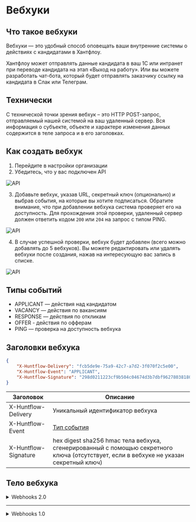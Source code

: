 # Вебхуки

## Что такое вебхуки
Вебхуки — это удобный способ оповещать ваши внутренние системы о действиях с кандидатами в Хантфлоу.

Хантфлоу может отправлять данные кандидата в ваш 1С или интранет при переводе кандидата на этап «Выход на работу». Или вы можете разработать чат-бота, который будет отправлять заказчику ссылку на кандидата в Слак или Телеграм.

## Технически
С технической точки зрения вебхук – это HTTP POST-запрос, отправляемый нашей системой на ваш удаленный сервер. Вся информация о субъекте, объекте и характере изменения данных содержится в теле запроса и в его заголовках.

## Как создать вебхук
1. Перейдите в настройки организации
2. Убедитесь, что у вас подключен API

![API](img/screenshot_01.png)

3. Добавьте вебхук, указав URL, секретный ключ (опционально) и выбрав события,
на которые вы хотите подписаться. Обратите внимание, что при добавлении вебхука
система проверяет его на доступность. Для прохождения этой проверки, удаленный
сервер должен ответить кодом `200` или `204` на запрос с типом PING.

![API](img/screenshot_02.png)

4. В случае успешной проверки, вебхук будет добавлен (всего можно добавлять до 5 вебхуков).
Вы можете редактировать или удалять вебхуки после создания, нажав на интересующую
вас запись в списке.

![API](img/screenshot_03.png)


<a name="event-types"></a>

## Типы событий
 - APPLICANT — действия над кандидатом
 - VACANCY — действия по вакансиям
 - RESPONSE — действия по откликам
 - OFFER - действия по офферам
 - PING — проверка на доступность вебхука


## Заголовки вебхука
 ```json
 {
     "X-Huntflow-Delivery": "fcb5de9e-75a9-42c7-a7d2-3f070f2c5e00",
     "X-Huntflow-Event": "APPLICANT",
     "X-Huntflow-Signature": "298d0211223cf9b504c04674d3b7dbf9627803818098fdf3cec6f50cabb15b76"
 }
 ```

 | Заголовок | Описание |
 | --------- | -------- |
 | X-Huntflow-Delivery | Уникальный идентификатор вебхука |
 | X-Huntflow-Event | [Тип события](#event-types) |
 | X-Huntflow-Signature | hex digest sha256 hmac тела вебхука, сгенерированный с помощью секретного ключа (отсутствует, если в вебхуке не указан секретный ключ) |


## Тело вебхука


<details>
<summary>Webhooks 2.0</summary>
 
Основное изменение данной версии заключается в том, что вебхуки приходят не только при возникновении событий, но и их изменении. Например, при создании встречи в календаре будет отправлен вебхук с информацией о встрече. Однако, если время в событии изменится, то в версии 1.0 событие об изменении не будет отправлено (в отличие от версии 2.0).
 
### Основные поля в теле вебхука

 - `changes` — Содержит список измененных полей и их предыдущие значения. На текущий момент функционал реализован для вебхуков типа `APPLICANT`. Внешняя система должна учитывать, что изменения могут приходить и по другим типам вебхуков.

 - `event` – Основная информация о событии. Подробно описана ниже для каждого типа вебхуков.

 - `meta` – Общая информация о вебхуке:

     - `account` – Объект с данными об организации

         - `id` (тип `number`) – идентификатор организации

         - `name` (тип `str`) – название организации

         - `nick` (тип `str`) – псевдоним организации

     - `author` – Объект с данными об авторе действия

         - `id` (тип `number`) – идентификатор автора

         - `email` (тип `str`) – почта автора

         - `name` (тип `str`) – имя автора

         - `meta` (тип `object`) – дополнительные данные автора

     - `event_type` (тип `str`) – тип события, вызвавший отправку вебхука

     - `retry` (тип `number`) – количество повторных попыток отправки вебхука. На данный момент всегда `0` (переотправка вебхуков не производится, но планируется к реализации).

     - `version` (тип `str`) – версия схемы вебхука (например, `2.0`)

     - `webhook_action` (тип `str`) – тип действия, вызвавшего вебхук (добавление – `ADD`, изменение – `EDIT`, удаление – `DELETE`). `EDIT` используется только в вебхуках типа `APPLICANT`.
 
### Пример

Представим, что мы настроили вебхук на тип событий `APPLICANT`. 
Пользователь пишет комментарий по кандидату и в результате приходит вебхук (сокращено):

```json
{
  "changes": {},
  "event": {
    "applicant_log": {
      "id": 860,
      "type": "COMMENT",
      "comment": "Хороший кандидат",
      ...      
    },
    "applicant": {
      ...
    }
  },
  "meta": {
    "event_type": "APPLICANT",    
    "version": "2.0",
    "retry": 0,
    "webhook_action": "ADD",
    ...
  }
}
``` 

Была создана новая сущность (запись по кандидату c идентификатором `860`), поэтому `webhook_action` равен `ADD`.

Теперь пользователь решил отредактировать комментарий, что вызовет следующий вебхук:

```json
{
  "changes": {
    "applicant_log": {
      "comment": {
        "from": "Хороший кандидат"
      }
    }
  },
  "event": {
    "applicant_log": {
      "id": 860,
      "type": "COMMENT",
      "comment": "Хороший кандидат, нужно звать на собеседование",
      ...
    },
    "applicant": {
      ...
    }
  },
  "meta": {
    "event_type": "APPLICANT",    
    "version": "2.0",
    "retry": 0,
    "webhook_action": "EDIT",
    ...
  }
}
```

Была изменена сущность (запись по кандидату c идентификатором `860`), поэтому `webhook_action` равен `EDIT`, а в `changes` описано какие поля изменились и их предыдущие значения.

Далее пользователь передумал и решил удалить свой комментарий, что вызовет следующий вебхук:

```json
{
  "changes": {},
  "event": {
    "applicant_log": {
      "id": 860,
      "type": "COMMENT",      
      "comment": "Хороший кандидат, нужно звать на собеседование",
      ...
    },
    "applicant": {
      ...
    }
  },
  "meta": {
    "event_type": "APPLICANT",    
    "version": "2.0",
    "retry": 0,
    "webhook_action": "DELETE",
    ...
  }
}
```

Сущность (комментарий по кандидату с идентификатором `860`) была удалена, поэтому `webhook_action` равен `DELETE`.
 
 
### Типы событий
  
<details>
 
<summary>APPLICANT</summary>
 
 ```
 {'changes': {},
 'event': {'applicant': {'birthday': None,
                         'company': None,
                         'email': None,
                         'first_name': 'test_name',
                         'last_name': 'test',
                         'middle_name': None,
                         'money': None,
                         'pd_agreement': None,
                         'phone': None,
                         'photo': None,
                         'position': None,
                         'questionary': '2021-10-05 10:57:42',
                         'skype': None,
                         'social': [{'id': 1,
                                     'social_type': 'TELEGRAM',
                                     'value': 'some_tg',
                                     'verification_date': None,
                                     'verified': False}],
                         'values': {'_reason': {'reason': 'Замена',
                                                'reason_replacement': 'sdG345'},
                                    'category': {'foreign': '2',
                                                 'id': 3219,
                                                 'meta': {'show': True},
                                                 'name': 'Руководитель'},
                                    'category_1': 'sdgsg',
                                    'category_2': 'sdgsdg',
                                    'category_3': 'sdgsdg',
                                    'multi': [{'foreign': '3',
                                               'id': 3220,
                                               'meta': {'show': False},
                                               'name': 'Специалист'},
                                              {'foreign': '4',
                                               'id': 3221,
                                               'meta': {'show': False},
                                               'name': 'Рабочий персонал'}],
                                    'multi_1': 'dfgsd',
                                    'multi_2': 'sdfgsdfg',
                                    'multi_3': 'dsfgii'}},
           'applicant_log': {'calendar_event': {'all_day': False,
                                                'attendees': [{'contact_id': 1,
                                                               'displayName': 'tst_name',
                                                               'email': 'tst@example.com',
                                                               'member': 13,
                                                               'name': 'tst_name',
                                                               'order': 1,
                                                               'resource': False,
                                                               'responseStatus': 'needsAction'}],
                                                'created': '2021-10-05T06:00:21+03:00',
                                                'creator': {'displayName': None,
                                                            'email': 'tst@example.com',
                                                            'self': True},
                                                'description': 'fgd',
                                                'end': '2021-10-05T13:00:19+03:00',
                                                'etag': '1633413621888',
                                                'event_type': 'interview',
                                                'foreign': '20211005T060021_HF_12_9_true',
                                                'id': 2,
                                                'interview_type': 45,
                                                'location': None,
                                                'name': 'Интервью: test '
                                                        'test_name – fdg',
                                                'recurrence': [],
                                                'reminders': [{'method': 'popup',
                                                               'minutes': 15}],
                                                'start': '2021-10-05T12:00:19+03:00',
                                                'state': 'SENT',
                                                'status': 'confirmed',
                                                'timezone': 'Europe/Moscow',
                                                'transparency': 'busy'},
                             'comment': None,
                             'created': '2021-10-05T11:00:21+03:00',
                             'employment_date': '2021-10-05T06:00:21+03:00',
                             'files': [],
                             'id': 37,
                             'rejection_reason': None,
                             'removed': None,
                             'source': None,
                             'status': None,
                             'survey_answer_of_type_a': None,
                             'type': 'COMMENT',
                             'vacancy': {'account_division': None,
                                         'account_region': None,
                                         'applicants_to_hire': 1,
                                         'company': 'jkl',
                                         'created': '2021-10-05',
                                         'deadline': None,
                                         'fill_quotas': [{'applicants_to_hire': 1,
                                                          'closed': None,
                                                          'created': '2021-10-05 '
                                                                     '10:49:22',
                                                          'deadline': None,
                                                          'id': 9,
                                                          'vacancy_request': None}],
                                         'frame_id': 9,
                                         'hidden': False,
                                         'id': 9,
                                         'money': '325',
                                         'multiple': False,
                                         'parent': None,
                                         'position': 'fdg',
                                         'priority': 0,
                                         'state': 'OPEN',
                                         'values': {}},
                             'vacancy_group_action': None}},
 'meta': {'account': {'id': 14, 'name': 'tst', 'nick': 'tsthr'},
          'author': {'email': 'tst@example.com', 'meta': {}, 'id': 13, 'name': 'tst_name'},
          'event_type': 'APPLICANT',
          'payload_id': 8,
          'retry': 0,
          'version': '2.0',
          'webhook_action': 'ADD'}}
 ```
 
 
 #### Кандидат (applicant)
 
| Имя | Тип | Описание |
| --- | -------- | --------- |
| id | number | Идентификатор кандидата |
| birthday | datetime | Дата рождения |
| company | number | Последняя компания, в которой работал кандидат |
| email|string|Электронная почта|
| first_name|string|Имя|
| last_name|string|Фамилия|
| middle_name|string|Отчество|
| money|string|Желаемая зарплата|
| pd_agreement|object|Соглашение об обработке персональных данных|
| phone|string|Контактный телефон|
| photo|object|Фотография кандидата|
| questionary|datetime|Дата заполнения\изменения дополнительной информации|
| skype|string|Ник в скайпе|
| social|object|Социальные сети кандидата|
| values|object|Дополнительные поля кандидата|
 
 #### Соглашение об обработке персональных данных (applicant.pd_agreement)
 
| Имя | Тип|Описание|
| --- | -------- | --------- |
| state|string|Согласие\несогласие кандидата|
| decision_date|datetime|Дата ответа|
 
 #### Фото (applicant.photo)
 
| Имя |Тип|Описание|
| --- | -------- | --------- |
|id|number|Идентификатор файла|
|content_type|string|MIME тип|
|name|string|Имя файла|
|url|string|Ссылка на фотографию кандидата|

 #### Социальные сети (applicant.social)
 
|Имя|Тип|Описание|
| --- | -------- | --------- |
|id|number|Идентификатор|
|social_type|string|Тип социальной сети|
|verification_date|datetime|Дата последней верификации|
|verified|bool|Аккаунт верифицирован (существует)|
 
 #### Лог кандидата (applicant_log)
 
|Имя|Тип|Описание|
| --- | -------- | --------- |
|id|number|Идентификатор лога|
|type|string|Тип лога|
|calendar_event|object|Встреча в календаре|
|comment|string|Комментарий|
|created|datetime|Дата создания лога|
|employment_date|datetime|Дата найма|
|files|list[objects]|Cписок файлов, прикрепленных к логу|
|status|object|Статус кандидата на вакансии|
|rejection_reason|object|Причина отказа|
|removed|datetime|Дата удаления записи|
|source|string|Источник кадидата|
|survey_answer_of_type_a|object|Форма оценки кандидата по вакансии|
|vacancy|object|Данные вакансии. см. вебхук VACANCY|
 
 #### Файл (applicant_log.files[file])
 
|Имя|Тип|Описание|
|--------|--------|--------|
|id|number|Идентификатор файла|
|content_type|string|MIME тип|
|name|string|Имя файла|
|url|string|Ссылка на файл кандидата|
 
 #### Форма оценки кандидата по вакансии (applicant_log.survey_answer_of_type_a)
 
 |Имя|Тип|Описание|
|--------|--------|--------|
|id|number|Идентификатор записи|
|respondent|object|Респондент|
|survey|object|Опрос|
|created|datetime|Дата создания опросника|
|upadted|datetime|Дата изменения опросника|
|values|object|Результаты опроса (имя поля - ответ)|
 
 #### Респондент (applicant_log.survey_answer_of_type_a.respondent)
 
 |Имя|Тип|Описание|
|--------|--------|--------|
|account_id|number|Идентификатор аккаунта|
|custom_id|number|name|
|string|Имя респондента|email|
|string|Почта респондента|
 
 #### Опрос (applicant_log.survey_answer_of_type_a.survey)
 
 |Имя|Тип|Описание|
|--------|--------|--------|
|id|number|Идентификатор опроса|
|name|string|Название формы опроса|
|type|string|Тип опроса (type_a \ type_r)|
|created|datetime|Дата создания опроса|
|updated|datetime|Дата изменения опроса|
|active|bool|Активен ли опрос|
 
 #### Причина отказа (applicant_log.rejection_reason)
 
 |Имя|Тип|Описание|
|--------|--------|--------|
|id|number|Идентификатор записи|
|name|string|Причина отказа|
 
 #### Статус (applicant_log.status)
 
 |Имя|Тип|Описание|
|--------|--------|--------|
|id|number|Идентификатор записи|
|name|string|Статус|
 
 #### Назначенная встреча в календаре (applicant_log.calendar_event)
 |Имя|Тип|Описание|
|--------|--------|--------|
|id|number|Идентификатор события|
|name|string|Название события|
|description|string|Описание события|
|status|string|Статус события|
|event_type|string|Тип события|
|start|datetime|Дата и время начала события|
|end|datetime|Дата и время окончания события|
|timezone|string|Название часового пояса события|
|attendees|list|Участники события|
|created|datetime|Дата и время создания события|
|creator.displayName|string|Имя создателя события|
|creator.email|string|Email создателя события|
|creator.self|boolean|Флаг указывающий на то, что вы создатель события|
|reminders|list|Список напоминаний|
|reminders.method|string|Способ напоминания|
|reminders.minutes|number|За сколько минут до начала события сработает напоминание|
|all_day|boolean|Флаг указывающий на то, что событие запланировано на весь день|
|foreign|string|Внешний уникальный идентификатор события|
|recurrence|list|Список повторений RFC 5545|
|etag|string|ETag события|
|location|string|Географическое местоположение события|
|transparency|string||
 
#### Участники встречи, назначенной в календаре (applicant_log.calendar_event.attendees) 
 
 |Имя|Тип|Описание|
|--------|--------|--------|
|displayName|string|Имя участника события|
|email|string|Email участника события|
|responseStatus|string|Статус участника события|
|contact_id|number|member|
|number|order|number|
|resource|bool||
 
<a name="action-types"></a>

##### Типы действий над кандидатом

| Тип | Описание |
| --- | -------- |
| ADD | Добавление кандидата в базу |
| VACANCY-ADD | Добавление кандидата на вакансию |
| STATUS | Изменение этапа подбора кандидата |
| COMMENT | Комментарий по кандидату |
| REMOVED | Кандидат удален |
| DOUBLE | Объединение дубликатов |
| AGREEMENT | Действие с согласием на хранение Персональных Данных |

<a name="event-status"></a>

##### Статусы событий календаря

| Тип | Описание |
| --- | -------- |
| confirmed | Подтверждение
| tentative | Предварительное подтверждение
| cancelled | Отказ
| needsAction | Без ответа

<a name="event-type"></a>

##### Типы событий календаря

| Тип | Описание |
| --- | -------- |
| interview | Интервью
| other | Другое

<a name="event-reminder-method"></a>

##### Способы напоминаний

| Тип | Описание |
| --- | -------- |
| popup | Всплывающее окно
| email | На адрес электронной почты

<a name="event-transparency"></a>

##### Типы доступности

| Тип | Описание |
| --- | -------- |
| busy | Занят
| free | Свободен


<a name="pd-agreement-state"></a>

##### Состояния согласия на хранение Персональных Данных

| Тип | Описание |
| --- | -------- |
| not_sent | запрос не отправлялся
| sent | запрос отправлен, но ответ не получен
| accepted | получено согласие на хранение
| declined | получен отказ на хранение

</details>

<details>
<summary>VACANCY</summary>
 
 ```
 {'changes': {},
 'event': {'vacancy': {'account_division': None,
                       'account_region': None,
                       'applicants_to_hire': 1,
                       'body': None,
                       'company': 'jkl',
                       'conditions': None,
                       'created': '2021-10-05',
                       'deadline': None,
                       'fill_quotas': [{'applicants_to_hire': 1,
                                        'closed': None,
                                        'created': '2021-10-05 10:49:22',
                                        'deadline': None,
                                        'id': 9,
                                        'vacancy_request': None}],
                       'frame_id': 9,
                       'hidden': False,
                       'id': 9,
                       'money': '325',
                       'multiple': False,
                       'parent': None,
                       'position': 'fdg',
                       'priority': 0,
                       'requirements': None,
                       'state': 'OPEN',
                       'values': {}},
           'vacancy_log': {'created': '2021-10-05T10:49:22+03:00',
                           'id': 27,
                           'state': 'JOIN'}},
 'meta': {'account': {'id': 14, 'name': 'tst', 'nick': 'tsthr'},
          'author': {'id': 13, 'name': 'tst_name', 'email': 'tst@example.com', 'meta': {}},
          'event_type': 'VACANCY',
          'retry': 0,
          'version': '2.0',
          'webhook_action': 'ADD'}}
 ```
 
 #### Лог вакансии (vacancy_log)
 
| Имя | Тип | Описание |
| --- | -------- | --------- |
| id | number | Идентификатор действия |
| created | datetime | Дата и время создания события |
| type | string | Тип действия |
  
 #### Вакансия (vacancy)
 
| Имя | Тип | Описание |
| --- | -------- | --------- |
| id | number | Идентификатор вакансии |
| position | string | Название вакансии (должности) |
| company | string | Отдел, подразделение (null, если подключены подразделения) |
| money | string | Зарплата |
| state | number | Статус вакансии |
| hidden | bool | Скрыта ли вакансия от коллег |
| priority | number | Приоритет вакансии (может быть или 0 (обычный), или 1 (высокий)) |
| deadline | date | Дата дедлайна по вакансии |
| account_division | object | Подразделение (если подразделения подключены) |
| account_region | object | Регион |
| body | string | Обязанности в формате HTML |
| requirements | string | Требования в формате HTML |
| conditions | string | Условия в формате HTML |
| created | datetime | Дата и время создания вакансии |
| values | object | Дополнительные поля вакансии |
| frame_id | number | Идентификатор текущего фрейма вакансии |
| fill_quotas | list | Список квот вакансии |
| applicants_to_hire | number | Количество кандидатов к найму |
 
  #### Подразделения (vacancy.account_division)
 
| Имя | Тип | Описание |
| --- | -------- | --------- |
| id | number | Идентификатор подразделения |
| name | string | Название подразделения |
 
   #### Регион (vacancy.account_region)
 
| Имя | Тип | Описание |
| --- | -------- | --------- |
| id | number | Идентификатор региона |
| name | string | Название региона |
   
  #### Квоты (vacancy.fill_quotas)
 
| Имя | Тип | Описание |
| --- | -------- | --------- |
| id | number | Идентификатор квоты |
| applicants_to_hire | number | Количество кандидатов к найму |
| created | datetime | Дата создания квоты |
| closed | datetime | Дата закрытия квоты |
| deadline | date | Дата дедлайна квоты |
| vacancy_request | number | Идентификатор запроса на создание вакансии |
 
 
   #### Типы действий по вакансиям 
 
| Тип  | Описание |
| ---  | --------- |
| CREATED  | Вакансия создана |
| OPEN  | Вакансия открыта / переоткрыта |
| CLOSED  | Вакансия закрыта |
| HOLD  | Работа по вакансии приостановлена |
| RESUME  | Работа по вакансии возобновлена (после приостановки) |
| EDIT  | Вакансия отредактирована |
| JOIN  | Пользователь присоединился к работе по вакансии (к событию будет добавлено поле user) |
| LEAVE  | Пользователь перестал работать по вакансии (к событию будет добавлено поле user) |
 </details>
 
 <details>
  <summary> VACANCY_REQUEST </summary>
  
  ```
  {'changes': {},
 'event': {'vacancy_request': {'account_vacancy_request': 16,
                               'created': '2021-10-05T10:50:16+03:00',
                               'id': 6,
                               'position': 'ret',
                               'values': {'body': '<p>wret</p>',
                                          'comment': 'hg,gh',
                                          'company': 'wert',
                                          'money': 'wret',
                                          'position': 'ret',
                                          'requirements': '<p>wretk,</p>'}},
           'vacancy_request_log': {'action': 'CREATE',
                                   'created': '2021-10-05T10:50:16+03:00',
                                   'id': 6}},
 'meta': {'account': {'id': 14, 'name': 'tst', 'nick': 'tsthr'},
          'author': {'id': 13, 'name': 'tst_name'},
          'event_type': 'VACANCY-REQUEST',
          'retry': 0,
          'version': '2.0',
          'webhook_action': 'ADD'}}
  ```
  
  #### Заявка на вакансию (vacancy_request)
  
|Имя|Тип|Описание|
|--------|--------|--------|
|id|number|Идентификатор заявки|
|position|string|Название вакансии|
|created|datetime|Дата создания заявки|
|account_vacancy_request|number||
|values|object|Поля заявки|
  
  #### Лог заявки на вакансию (vacancy_request_log)
  
  |Имя|Тип|Описание|
|--------|--------|--------|
|action|string|Действие|
|created|datetime|Дата создания лога|
|id|number|Идентификатор записи|
  
  </details>
 
  
 <details>
  <summary> RESPONSE </summary>
  
  ```
  {'changes': {},
 'event': {'applicant_external_response': {'created': '2021-10-05T11:37:30+03:00',
                                           'data': {'body': 'lorem ipsum body '
                                                            'for 23'},
                                           'foreign': 'external-9-23',
                                           'id': 179,
                                           'resume': None,
                                           'state': None,
                                           'updated': '2018-12-20T23:00:00+03:00'},
           'vacancy_external': {'account_vacancy_external': {'account_source': {'foreign': None,
                                                                                'id': 361,
                                                                                'name': 'mocked',
                                                                                'type': 'user'},
                                                             'auth_type': 'NATIVE',
                                                             'id': 73,
                                                             'name': 'Mocked '
                                                                     'Site'},
                                'created': '2021-10-05T11:37:25+03:00',
                                'data': 'фвапфвап',
                                'foreign': '1633415845',
                                'id': 9,
                                'state': 'PUBLISHED',
                                'vacancy': {'account_division': None,
                                            'account_region': None,
                                            'applicants_to_hire': 1,
                                            'company': 'фавпфап',
                                            'created': '2021-10-05',
                                            'deadline': None,
                                            'fill_quotas': [{'applicants_to_hire': 1,
                                                             'closed': None,
                                                             'created': '2021-10-05 '
                                                                        '10:23:10',
                                                             'deadline': None,
                                                             'id': 6,
                                                             'vacancy_request': None}],
                                            'frame_id': 6,
                                            'hidden': False,
                                            'id': 6,
                                            'money': None,
                                            'multiple': False,
                                            'parent': None,
                                            'position': 'фвапфвап',
                                            'priority': 0,
                                            'state': 'OPEN',
                                            'values': {}}}},
 'meta': {'account': {'id': 14, 'name': 'tst', 'nick': 'tsthr'},
          'event_type': 'RESPONSE',
          'retry': 0,
          'version': '2.0',
          'webhook_action': 'ADD'}}
  ```
  
  #### Отклик на вакансию с внешнего карьерного сайта (applicant_external_response)
  
  |Имя|Тип|Описание|
|--------|--------|--------|
|id|number|Идентификатор отклика|
|foreign|string|Внешний идентификатор отклика|
|resume|object|Резюме кандидата|
|state|string|Состояние отклика|
|created|datetime|Дата создания отклика|
|updated|datetime|Дата обновления отклика|
  
  #### Вакансия на внешнем карьерном сайте (vacancy_external)
  
  |Имя|Тип|Описание|
|--------|--------|--------|
|id|number|Идентификатор внешней вакансии|
|foreign|string|Внешний идентификатор вакансии|
|data|string||
|account_vacancy_external|object||
|state|string|Состояние вакансии|
|vacancy|object|см. вебхук VACANCY|
  
  #### Настройки вакансии на внешнем сайте (vacancy_external.account_vacancy_external)
  
  |Имя|Тип|Описание|
|--------|--------|--------|
|auth_type|string|Тип авторизации|
|id|number|Идентификатор записи|
|name|string|Текстовое название|
|account_source|object|Описание источника|
  
  #### Источник на внешнем сайте (vacancy_external.account_vacancy_external.account_source)
  
  |Имя|Тип|Описание|
|--------|--------|--------|
|foreign|string|Внешний идентификатор источника|
|id|number|Идентификатор записи|
|name|string|Имя источника|
|type|tring|Тип источника (системный\пользовательский)|
  
  </details>
 
   
 <details>
  <summary> APPLICANT_OFFER </summary>
  
  ```
  {'changes': {},
 'event': {'applicant': {'birthday': None,
                         'company': None,
                         'email': None,
                         'first_name': 'test_first',
                         'id': 10,
                         'last_name': 'test_last',
                         'middle_name': 'test_middle',
                         'money': None,
                         'pd_agreement': None,
                         'phone': None,
                         'photo': None,
                         'position': None,
                         'questionary': None,
                         'skype': None,
                         'social': [],
                         'values': {}},
           'applicant_offer': {'account_applicant_offer_log': {'id': 1,
                                                               'type': 'ADD'},
                               'applicant_offer_id': 12,
                               'created': '2021-10-26T14:12:50+03:00',
                               'id': 1,
                               'values': {'offer_text': '<p>new_offer</p>',
                                          'position_name': 'ghfgdh',
                                          'whom_date': '26.10.2021',
                                          'whom_name': 'test_last test_first '
                                                       'test_middle'}},
           'vacancy': {'account_division': None,
                       'account_region': None,
                       'applicants_to_hire': 1,
                       'body': None,
                       'company': None,
                       'conditions': None,
                       'created': '2021-10-26',
                       'deadline': None,
                       'fill_quotas': [{'applicants_to_hire': 1,
                                        'closed': None,
                                        'created': '2021-10-26 14:12:16',
                                        'deadline': None,
                                        'id': 4,
                                        'vacancy_request': None}],
                       'frame_id': 4,
                       'hidden': False,
                       'id': 4,
                       'money': None,
                       'multiple': False,
                       'parent': None,
                       'position': 'ghfgdh',
                       'priority': 0,
                       'requirements': None,
                       'state': 'OPEN',
                       'values': {}}},
 'meta': {'account': {'id': 14, 'name': 'tst', 'nick': 'tsthr'},
          'author': {'email': 'tst@example.com',
                     'id': 13,
                     'meta': {},
                     'name': 'tst_name'},
          'event_type': 'OFFER',
          'retry': 0,
          'version': '2.0',
          'webhook_action': 'ADD'}}

```
  
  #### Предложение(applicant_offer)
  
  |Имя|Тип|Описание|
|--------|--------|--------|
|account_applicant_offer_log|object|Лог предложения|
|applicant_offer_id|number|Идентификатор аккаунт предложения|
|created|datetime|Дата создания|
|id|number|Идентификатор предложения|
|values|object|Дополнительные поля предложения|
  
  #### Лог предложения о работе (applicant_offer.account_applicant_offer_log)
  
  |Имя|Тип|Описание|
 |--------|--------|--------|
 |id|number|Иденитфикатор лога|
 |type|string|Тип лога|
  
  </details>  
</details>

---

<details>
<summary>Webhooks 1.0</summary>

Данная версия вебхуков является устаревшей и ее поддержка закончится **1 июня 2022 года**.
Все новые вебхуки создаются с версией 2.0.
 
 ### Типы событий
<details>
<summary>APPLICANT</summary>

```json
{
    "event": {
        "id": 1,
        "type": "COMMENT",
        "applicant": {
                "id": 1,
                "first_name": "Иванов",
                "last_name": "Иван",
                "middle_name": "Иванович",
                "birthday": "1970-01-01",
                "photo": {
                    "id": 1307833,
                    "content_type": "image/png",
                    "name": "477233672.png",
                    "url": "https://store.huntflow.ru/uploads/named/4/8/5/485cc4914d214065784507b1275fc143.png/477233672.png?s=7hq2usgld1uqC9k5-AcwkA&e=1504005423"
                }
            },
        "vacancy": {
            "id": 1,
            "position": "Manufacturing Engineer",
            "company": "Tesla",
            "money": "$100k",
            "state": "OPEN",
            "hidden": false,
            "priority": 1,
            "deadline": null,
            "account_division": {
                "id": 1,
                "name": "name"
            },
            "account_region": {
                "id": 1,
                "name": "name"
            },
            "created": "2017-06-22T18:16:27+03:00"
        },
        "status": {
            "id": 3,
            "name": "Declined"
        },
        "rejection_reason": {
            "id": 4,
            "name": "Does not meet the qualifications"
        },
        "comment": null,
        "calendar_event": {
            "status": "confirmed",
            "attendees": [
                {
                    "displayName": "Zach Braff",
                    "responseStatus": "needsAction",
                    "email": "za@za.za"
                }
            ],
            "end": "2018-06-29T12:00:00+03:00",
            "event_type": "interview",
            "created": "2018-06-29T10:31:57+03:00",
            "description": "Ссылка на кандидата: http://127.0.0.1:8400/my/zazzaza#vacancy/48594/filter/workon/id/8224\n\n***\n\n",
            "creator": {"self": true, "displayName": "Zach Braff", "email": "za@za.za"},
            "reminders": [{"minutes": 15, "method": "popup"}],
            "all_day": false,
            "foreign": "20180629T103157_HF_8224_48594_true_165",
            "recurrence": [],
            "start": "2018-06-29T11:00:00+03:00",
            "etag": "1530258908289",
            "location": null,
            "transparency": "busy",
            "timezone": "Europe/Moscow",
            "name": "Интервью: Кораллов Михаил – Менеджер по продажам"
        },
        "created": "2017-08-22T18:16:27+03:00"
    },
    "agreement": {
        "state": "not_sent",
        "decision_date": null
    },
    "author": {
        "id": 4,
        "name": "Валентин Сергеев",
        "email": "sergeev@example.com"
    },
    "account": {
        "id": 6,
        "name": "San Carlos Recruitment"
    }
}
```

- a.b обозначает объект a с ключом b


|  Имя | Тип | Описание |
| --- | --- | -------- |
| event.id | number | Идентификатор действия |
| event.type | string | [Тип действия](#action-types) |
| event.applicant.id | number | Идентификатор кандидата |
| event.applicant.first_name | string | Имя кандидата |
| event.applicant.last_name | string | Фамилия кандидата |
| event.applicant.middle_name | string | Отчество кандидата |
| event.applicant.birthday | date | Дата рождения кандидата |
| event.applicant.photo.url | string | Ссылка на фотографию кандидата |
| event.vacancy.id | number | Идентификатор вакансии |
| event.vacancy.position | string | Название вакансии (должности) |
| event.vacancy.company | string | Отдел, подразделение (`null`, если подключены подразделения) |
| event.vacancy.money | string | Зарплата |
| event.vacancy.state | string | Статус вакансии |
| event.vacancy.hidden | bool | Скрыта ли вакансия от коллег |
| event.vacancy.priority | number | Приоритет вакансии (может быть или 0 (обычный), или 1 (высокий)) |
| event.vacancy.deadline | date | Дата дедлайна по вакансии |
| event.vacancy.account_division.id | number | Идентификатор подразделения (если подразделения подключены) |
| event.vacancy.account_division.name | string | Название подразделения (если подразделения подключены) |
| event.vacancy.account_region.id | number | Идентификатор региона (если регионы подключены) |
| event.vacancy.account_region.name | string | Название региона (если регионы подключены) |
| event.vacancy.created | datetime | Дата и время создания вакансии |
| event.status.id | number | Идентификатор этапа подбора |
| event.status.name | string | Название этапа подбора |
| event.rejection_reason.id | number | Идентификатор причины отказа |
| event.rejection_reason.name | string | Название причины отказа |
| event.comment | string | Текст комментария |
| event.calendar_event.id | number | Идентификатор события |
| event.calendar_event.name | string | Название события |
| event.calendar_event.description | string | Описание события |
| event.calendar_event.status | string | [Статус события](#event-status) |
| event.calendar_event.event_type | string | [Тип события](#event-type) |
| event.calendar_event.start | datetime | Дата и время начала события |
| event.calendar_event.end | datetime | Дата и время окончания события |
| event.calendar_event.timezone | string | Название часового пояса события |
| event.calendar_event.attendees | list | Участники события |
| event.calendar_event.attendees.displayName | string | Имя участника события |
| event.calendar_event.attendees.email | string | Email участника события |
| event.calendar_event.attendees.responseStatus | string | [Статус участника события](#event-status) |
| event.calendar_event.created | datetime | Дата и время создания события |
| event.calendar_event.creator.displayName | string | Имя создателя события |
| event.calendar_event.creator.email | string | Email создателя события |
| event.calendar_event.creator.self | boolean | Флаг указывающий на то, что вы создатель события |
| event.calendar_event.reminders | list | Список напоминаний |
| event.calendar_event.reminders.method | string | [Способ напоминания](#event-reminder-method) |
| event.calendar_event.reminders.minutes | number | За сколько минут до начала события сработает напоминание |
| event.calendar_event.all_day | boolean | Флаг указывающий на то, что событие запланировано на весь день |
| event.calendar_event.foreign | string | Внешний уникальный идентификатор события |
| event.calendar_event.recurrence | list | Список повторений [RFC 5545](https://tools.ietf.org/html/rfc5545) |
| event.calendar_event.etag | string | ETag события |
| event.calendar_event.location | string | Географическое местоположение события |
| event.calendar_event.transparency | string | [Доступность события](#event-transparency) |
| event.created | datetime	| Дата и время создания события |
| event.agreement.state | string | [Состояние согласия на хранение Персональных Данных](#pd-agreement-state). Возвращается, если включен модуль Персональных Данных |
| event.agreement.decision_date | datetime | Дата принятия решения по хранению Персональных Данных. Возвращается, если включен модуль Персональных Данных |
| author.id | number | Идентификатор автора действия |
| author.name | string | Имя автора действия |
| author.email | string | Email автора действия |
| account.id | number | Идентификатор организации |
| account.name | string | Название организации |

<a name="action-types"></a>

##### Типы действий над кандидатом

| Тип | Описание |
| --- | -------- |
| ADD | Добавление кандидата в базу |
| VACANCY-ADD | Добавление кандидата на вакансию |
| STATUS | Изменение этапа подбора кандидата |
| COMMENT | Комментарий по кандидату |
| REMOVED | Кандидат удален |
| DOUBLE | Объединение дубликатов |
| AGREEMENT | Действие с согласием на хранение Персональных Данных |

<a name="event-status"></a>

##### Статусы событий календаря

| Тип | Описание |
| --- | -------- |
| confirmed | Подтверждение
| tentative | Предварительное подтверждение
| cancelled | Отказ
| needsAction | Без ответа

<a name="event-type"></a>

##### Типы событий календаря

| Тип | Описание |
| --- | -------- |
| interview | Интервью
| other | Другое

<a name="event-reminder-method"></a>

##### Способы напоминаний

| Тип | Описание |
| --- | -------- |
| popup | Всплывающее окно
| email | На адрес электронной почты

<a name="event-transparency"></a>

##### Типы доступности

| Тип | Описание |
| --- | -------- |
| busy | Занят
| free | Свободен


<a name="pd-agreement-state"></a>

##### Состояния согласия на хранение Персональных Данных

| Тип | Описание |
| --- | -------- |
| not_sent | запрос не отправлялся
| sent | запрос отправлен, но ответ не получен
| accepted | получено согласие на хранение
| declined | получен отказ на хранение

</details>
 
<details>
<summary> VACANCY  </summary>

```json
{
    "event": {
        "vacancy": {
            "created": "2017-10-19",
            "money": null,
            "company": null,
            "priority": 0,
            "state": "OPEN",
            "deadline": null,
            "account_division": {
                "id": 1,
                "name": "name"
            },
            "account_region": {
                "id": 1,
                "name": "name"
            },
            "grade": {
                "foreign": "202301",
                "id": 7,
                "name": "1.2"
            },
            "position": "Разработчик интерфейсов",
            "body": "<p>Обязанности</p>",
            "requirements": "<p>Требования</p>",
            "conditions": "<p>Условия</p>",
            "hidden": false,
            "id": 28
        },
        "type": "EDIT",
        "id": 972,
        "created": "2018-01-11T09:54:15+03:00"
    },
    "account": {
          "id": 2,
          "name": "Хантфлоу"
    }
}
```

- a.b обозначает объект a с ключом b


|  Имя | Тип | Описание |
| --- | --- | -------- |
| event.id | number | Идентификатор действия |
| event.type | string | [Тип действия](#vacancy-action-types) |
| event.applicant.id | number | Идентификатор кандидата |
| event.applicant.first_name | string | Имя кандидата |
| event.applicant.last_name | string | Фамилия кандидата |
| event.applicant.middle_name | string | Отчество кандидата |
| event.applicant.birthday | date | Дата рождения кандидата |
| event.applicant.photo.url | string | Сссылка на фотографию кандидата |
| event.vacancy.id | number | Идентификатор вакансии |
| event.vacancy.position | string | Название вакансии (должности) |
| event.vacancy.company | string | Отдел, подразделение (`null`, если подключены подразделения) |
| event.vacancy.money | string | Зарплата |
| event.vacancy.state | string | Статус вакансии |
| event.vacancy.hidden | bool | Скрыта ли вакансия от коллег |
| event.vacancy.priority | number | Приоритет вакансии (может быть или 0 (обычный), или 1 (высокий)) |
| event.vacancy.deadline | date | Дата дедлайна по вакансии |
| event.vacancy.account_division.id | number | Идентификатор подразделения (если подразделения подключены) |
| event.vacancy.account_division.name | string | Название подразделения (если подразделения подключены) |
| event.vacancy.account_region.id | number | Идентификатор региона (если регионы подключены) |
| event.vacancy.account_region.name | string | Название региона (если регионы подключены) |
| event.vacancy.body | string | Обязанности в формате HTML |
| event.vacancy.requirements | string | Требования в формате HTML |
| event.vacancy.conditions | string | Условия в формате HTML |
| event.vacancy.grade | object | Пример внедренного дополнительного поля вакансии типа элемент справочника
| event.vacancy.grade.id | number | Идентификатор значения из справочника |
| event.vacancy.grade.name | string | Название значения из справочника |
| event.vacancy.grade.foreign | string | Идентификатор значения во внешней системе (может быть `null`) |
| event.vacancy.created | datetime | Дата и время создания вакансии |
| event.created | datetime	| Дата и время создания события |
| account.id | number | Идентификатор организации |
| account.name | string | Название организации |

<a name="vacancy-action-types"></a>

##### Типы действий по вакансиям

| Тип | Описание |
| --- | -------- |
| CREATED | Вакансия создана |
| OPEN | Вакансия открыта / переоткрыта |
| CLOSED | Вакансия закрыта |
| HOLD | Работа по вакансии приостановлена |
| RESUME | Работа по вакансии возобновлена (после приостановки) |
| EDIT | Вакансия отредактирована |
| JOIN | Пользователь присоединился к работе по вакансии (к событию будет добавлено поле `user`) |
| LEAVE | Пользователь перестал работать по вакансии (к событию будет добавлено поле `user`) |

</details>
<details>
<summary> RESPONSE  </summary>

```json
{
    "event": {
        "id": 723,
        "vacancy_external": {
            "id": 1,
            "vacancy": {
                "id": 3,
                "position": "Test vacancy"
            },
            "foreign": "1605530460",
            "data": "Test Vac",
            "state": "PUBLISHED",
            "account_vacancy_external": {
                "id": 34,
                "auth_type": "NATIVE",
                "name": "Mocked Site",
                "account_source": {
                    "id": 16,
                    "name": "Artstation",
                    "type": "system",
                    "foreign": "ARTSTATION"
                }
            },
            "created": "2020-11-16T15:41:00+03:00"
        },
        "foreign": "21",
        "data": {
            "id": "21",
            "first_name": "Валентин",
            "last_name": "Сергеев",
            "middle_name": "Сергеевич",
            "position": "Developer",
            "phone": "79001234521",
            "email": "sergeev@example.com",
            "created": "2018-12-20T18:00:00Z",
            "photo": "https://huntflow.ru/static/i/template/appl1.jpeg",
            "resumes": [
                {
                    "files": [
                        {
                            "name": "example.pdf",
                            "url": "https://huntflow.ru/static/i/template/appl1.jpeg"
                        }
                    ],
                    "data": {
                        "body": "lorem ipsum body for example"
                    }
                }
            ]
        },
        "state": "TAKEN",
        "created": "2020-11-17T13:41:29+03:00",
        "updated": "2018-12-20T18:00:00+03:00",
        "resume": null
    },
    "account": {
        "id": 5,
        "name": "Test organization"
    }
}
```

- a.b обозначает объект a с ключом b


|  Имя | Тип | Описание |
| --- | --- | -------- |
| event.id | number | Идентификатор отклика |
| event.vacancy_external | object | Данные внешней вакансии |
| event.vacancy_external.id | number | Идентификатор внешней вакансии |
| event.vacancy_external.vacancy | object | Информация о вакансии |
| event.vacancy_external.vacancy.id | number | Идентификатор вакансии |
| event.vacancy_external.vacancy.position | string | Название вакансии (должности) |
| event.vacancy_external.foreign | string | Внешний идентификатор внешней вакансии |
| event.vacancy_external.data | string | Данные о внешней вакансии |
| event.vacancy_external.state | string | Состояние внешней вакансии |
| event.vacancy_external.created | datetime | Дата и время создания внешней вакансии |
| event.vacancy_external.account_vacancy_external | object | Пример внешней организации, в которой размещена внешняя вакансия |
| event.vacancy_external.account_vacancy_external.id | number | Идентификатор внешней организации |
| event.vacancy_external.account_vacancy_external.auth_type | string | Тип авторизации |
| event.vacancy_external.account_vacancy_external.name | string | Имя сайта внешней организации |
| event.vacancy_external.account_vacancy_external.account_source | object | Данные об источнике резюме |
| event.vacancy_external.account_vacancy_external.account_source.id | number | Идентификатор источника резюме |
| event.vacancy_external.account_vacancy_external.account_source.name | string | Название источника резюме |
| event.vacancy_external.account_vacancy_external.account_source.type | string | Тип источника (user – созданный пользователем, system – системный источник) |
| event.vacancy_external.account_vacancy_external.account_source.foreign | string | Внешний идентификатор источника (используется только для системных источников) |
| event.data | object | Данные об откликнувшемся кандидате (специфично для каждого работного сайта). [Работа с резюме](https://github.com/huntflow/api/blob/5326e2a5d6c6e6f5bb302f52931af6253cbd9107/ru/externals.md) |
| event.foreign | string | Внешний идентификатор отклика |
| event.state | string | Состояние отклика |
| event.created | datetime | Дата и время создания отклика |
| event.updated | datetime | Дата и время последнего обновления отклика |
| event.resume | object | Резюме |
| account.id | number | Идентификатор организации |
| account.name | string | Название организации |


##### Состояния откликов

| Тип | Описание |
| --- | -------- |
| TAKEN | Отклик взят на вакансию |
| REJECTED | Отклик отклонен |
</details>
 
<details>
<summary> APPLICANT_OFFER  </summary>

```json
{
  "event": {
    "id": 17,
    "applicant_offer": {
      "id": 10,
      "created": "2021-03-03 22:38:40",
      "account_applicant_offer": {
        "last_name": "Last",
        "first_name": "First",
        "middle_name": "qwe",
        "cv_from": 2653,
        "position_name": 8765,
        "account_division": 7982,
        "division": 10674,
        "schedule": 8762,
        "money": null,
        "money_partly": null,
        "grade": 8787,
        "contract": 1234,
        "probation": 4646,
        "address": 10673,
        "compensation": "<ul><li>compensation</li></ul>",
        "_relocation": {
          "relocation": "Нет",
          "relocation_bonus": null
        },
        "offer_date": "03.03.2021",
        "cost_center": 4665,
        "approval": [
          10527
        ],
        "approval_comment": null,
        "evaluate": 10526,
        "_guidelist": {
          "guidelist": "Нет",
          "replaced_name_decret": null,
          "surcharge": null,
          "func_manager": null,
          "project_name": null,
          "project_finish": null,
          "dms": null,
          "employment_date": null,
          "reg_date": null,
          "reg_time": null,
          "guidelist_comment": null,
          "reg_employee": null
        },
        "id": 14
      },
      "applicant": {
        "id": 1,
        "first_name": "Иванов",
        "last_name": "Иван",
        "middle_name": "Иванович",
        "birthday": "1970-01-01",
        "photo": {
          "id": 1307833,
          "content_type": "image/png",
          "name": "477233672.png",
          "url": "https://store.huntflow.ru/uploads/named/4/8/5/485cc4914d214065784507b1275fc143.png/477233672.png?s=7hq2usgld1uqC9k5-AcwkA&e=1504005423"
        }
      },
      "vacancy": {
        "created": "2017-10-19",
        "money": null,
        "company": null,
        "priority": 0,
        "state": "OPEN",
        "deadline": null,
        "account_division": {
          "id": 1,
          "name": "name"
        },
        "account_region": {
          "id": 1,
          "name": "name"
        },
        "grade": {
          "foreign": "202301",
          "id": 7,
          "name": "1.2"
        },
        "position": "Разработчик интерфейсов",
        "body": "<p>Обязанности</p>",
        "requirements": "<p>Требования</p>",
        "conditions": "<p>Условия</p>",
        "hidden": false,
        "id": 28
        }
    },
    "type": "EDIT",
    "created": "2021-03-03T22:39:22+03:00"
  },
  "account": {
    "id": 5,
    "name": "Test organization"
  },
  "author": {
    "id": 1,
    "name": "Test author",
    "email": "test@example.com",
    "meta": null
  }
}
```

- a.b обозначает объект a с ключом b


|  Имя | Тип | Описание |
| --- | --- | -------- |
| event.id | number | Идентификатор действия |
| event.type | string | [Тип действия](#offer-action-types) |
| event.applicant_offer.id | number | Идентификатор выставленного оффера |
| event.applicant_offer.account_applicant_offer | object | Тело оффера организации |
| event.applicant_offer.created | datetime | Дата и время выставления оффера |
| event.applicant.id | number | Идентификатор кандидата |
| event.applicant.first_name | string | Имя кандидата |
| event.applicant.last_name | string | Фамилия кандидата |
| event.applicant.middle_name | string | Отчество кандидата |
| event.applicant.birthday | date | Дата рождения кандидата |
| event.applicant.photo.url | string | Ссылка на фотографию кандидата |
| event.vacancy.id | number | Идентификатор вакансии |
| event.vacancy.position | string | Название вакансии (должности) |
| event.vacancy.company | string | Отдел, подразделение (`null`, если подключены подразделения) |
| event.vacancy.money | string | Зарплата |
| event.vacancy.state | string | Статус вакансии |
| event.vacancy.hidden | bool | Скрыта ли вакансия от коллег |
| event.vacancy.priority | number | Приоритет вакансии (может быть или 0 (обычный), или 1 (высокий)) |
| event.vacancy.deadline | date | Дата дедлайна по вакансии |
| event.vacancy.account_division.id | number | Идентификатор подразделения (если подразделения подключены) |
| event.vacancy.account_division.name | string | Название подразделения (если подразделения подключены) |
| event.vacancy.account_region.id | number | Идентификатор региона (если регионы подключены) |
| event.vacancy.account_region.name | string | Название региона (если регионы подключены) |
| event.vacancy.body | string | Обязанности в формате HTML |
| event.vacancy.requirements | string | Требования в формате HTML |
| event.vacancy.conditions | string | Условия в формате HTML |
| event.vacancy.grade | object | Пример внедренного дополнительного поля вакансии типа элемент справочника
| event.vacancy.grade.id | number | Идентификатор значения из справочника |
| event.vacancy.grade.name | string | Название значения из справочника |
| event.vacancy.grade.foreign | string | Идентификатор значения во внешней системе (может быть `null`) |
| event.vacancy.fill_quotas.id | number | Идентификатор квоты |
| event.vacancy.fill_quotas.applicants_to_hire | number | Количество кандидатов к найму |
| event.vacancy.fill_quotas.deadline | string | Дата и время дедлайна |
| event.vacancy.fill_quotas.vacancy_request | object | Идентификатор запроса на вакансию |
| event.vacancy.fill_quotas.created | string | Дата и время создания квоты |
| event.vacancy.fill_quotas.closed | string | Дата и время закрытия квоты |
| event.vacancy.frame_id | number | Идентификатор фрейма |
| event.vacancy.created | datetime | Дата и время создания вакансии |
| event.created | datetime	| Дата и время создания события |
| author.id | number | Идентификатор автора действия |
| author.name | string | Имя автора действия |
| author.email | string | Email автора действия |
| account.id | number | Идентификатор организации |
| account.name | string | Название организации |


<a name="offer-action-types"></a>

##### Тип действия с оффером

| Тип | Описание |
| --- | -------- |
| ADD | Оффер выставлен |
| EDIT | Оффер отредактирован |

 </details>
 </details>
 
